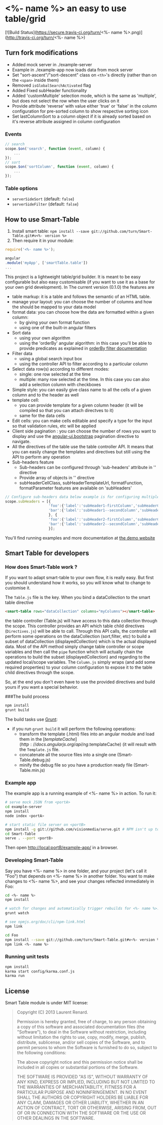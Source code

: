 # <%- name %> an easy to use table/grid 

[![Build Status](https://secure.travis-ci.org/turn/<%- name %>.png)](http://travis-ci.org/turn/<%- name %>)

## Turn fork modifications

- Added mock server in ./example-server
- Example in ./example-app now loads data from mock server
- Set "sort-ascent"/"sort-descent" class on `<th>`'s directly (rather than on the `<span>` inside them)
- Removed `isGlobalSearchActivated` flag
- Added Fixed subHeader functionality
- Added 'customMultiple' selection mode, which is the same as 'multiple', but does not select the row when the user clicks on it
- Provide attribute 'reverse' with value either 'true' or 'false' in the column configuration for pre-sorted column to show respective sorting icon
- Set lastColumnSort to a column object if it is already sorted based on it's reverse attribute assigned in column configuration

### Events

```js
// search
scope.$on('search', function (event, column) {
    ...
});
// sort
scope.$on('sortColumn', function (event, column) {
    ...
});
```

### Table options

- `serverSideSort` (default: `false`)
- `serverSideFilter` (default: `false`)

## How to use Smart-Table

1. Install smart table: `npm install --save git://github.com/turn/Smart-Table.git#v<%- version %>`
2. Then require it in your module:

```js
require('<%- name %>');

angular
.module('myApp', ['smartTable.table'])
...
```

This project is a lightweight table/grid builder. It is meant to be easy configurable but also easy customisable
(if you want to use it as a base for your own grid development). In The current version (0.1.0) the features are

* table markup: it is a table and follows the semantic of an HTML table.
* manage your layout: you can choose the number of columns and how the should be mapped to your data model
* format data: you can choose how the data are formatted within a given column:
    * by giving your own format function
    * using one of the built-in angular filters
* Sort data
    * using your own algorithm
    * using the 'orderBy' angular algorithm: in this case you'll be able to provide predicates as explained in [orderBy filter documentation](http://docs.angularjs.org/api/ng.filter:orderBy)
* Filter data
    * using a global search input box
    * using the controller API to filter according to a particular column
* Select data row(s) according to different modes:
    * single: one row selected at the time
    * multiple: many row selected at the time. In this case you can also add a selection column with checkboxes
* Simple style: you can easily give class name to all the cells of a given column and to the header as well
* template cell:
    * you can provide template for a given column header (it will be compiled so that you can attach directves to it)
    * same for the data cells
* Edit cells: you can make cells editable and specify a type for the input so that validation rules, etc will be applied
* Client side pagination : you can choose the number of rows you want to display and use the [angular-ui.bootstrap](http://angular-ui.github.io/bootstrap/) pagination directive to navigate.
* All the directives of the table use the table controller API. It means that you can easily change the templates and directives but still using the API to perform any operation
* Sub-headers feature
    * Sub-headers can be configured through 'sub-headers' attribute in '<smart-table>' directive
    * Provide array of objects in '<smart-table>' directive
    * subHeaderCellClass, subHeaderTemplateUrl, formatFunction, formatParameter features are available on 'subHeaders'
```js
// Configure sub-headers data below example is for configuring multiple sub-headers
scope.subHeaders = [{
					'foo':{'label':'subHeader1-firstColumn','subHeaderCellClass':'subHeader1'},
					'bar':{'label':'subHeader1--secondColumn','subHeaderCellClass':'subHeader2','formatFunction':'uppercase', 'subHeaderTemplateUrl' : 'subHeaderURL.html'},
					}, {
					'foo':{'label':'subHeader2-firstColumn','subHeaderCellClass':'subHeader1'},
					'bar':{'label':'subHeader2--secondColumn','subHeaderCellClass':'subHeader2','formatFunction':'uppercase'},
					}];
```
You'll find running examples and more documentation at [the demo website](http://lorenzofox3.github.io/smart-table-website/)

## Smart Table for developers

### How does Smart-Table work ?

If you want to adapt smart-table to your own flow, it is really easy. But first you should understand how it works, so you will know what to change to customise it.

The `Table.js` file is the key. When you bind a dataCollection to the smart table directive
```html
<smart-table rows="dataCollection" columns="myColumns"></smart-table>
```
the table controller (Table.js) will have access to this data collection through the scope. This controller provides an API which table child directives (`Directives.js`) will be able to call.
Through this API calls, the controller will perform some operations on the dataCollection (sort,filter, etc) to build a subset of dataCollection (displayedCollection) which is the actual displayed data.
Most of the API method simply change table controller or scope variables and then call the `pipe` function which will actually chain the operations to build the subset (displayedCollection) and regarding to the updated
local/scope variables. The `Column.js` simply wraps (and add some required properties) to your column configuration to expose it to the table child directives through the scope.

So, at the end you don't even have to use the provided directives and build yours if you want a special behavior.

###The build process

```bash
npm install
grunt build
```

The build tasks use [Grunt](http://gruntjs.com/):
* if you run `grunt build` it will perform the following operations:
    * transform the template (.html) files into an angular module and load them in the [$templateCache](http://docs.angularjs.org/api/ng.$templateCache) (it will result with the `Template.js` file.
    * concatenate all the source files into a single one (Smart-Table.debug.js)
    * minify the debug file so you have a production ready file (Smart-Table.min.js)

### Example app
The example app is a running example of <%- name %> in action. To run it:

```bash
# serve mock JSON from <portA>
cd example-server
npm install
node index <portA>

# start static file server on <portB>
npm install -g git://github.com/visionmedia/serve.git # NPM isn't up to date, so install directly from git
cd Smart-Table
serve . --port <portB>
```

Then open [http://local:portB/example-app/](http://local:8000/example-app/) in a browser.

### Developing Smart-Table

Say you have <%- name %> in one folder, and your project (let's call it "Foo") that depends on <%- name %> in another folder. You want to make changes to <%- name %>, and see your changes reflected immediately in Foo:

```bash
cd <%- name %>
npm install

# watch for changes and automatically trigger rebuilds for <%- name %>.debug.js and <%- name %>.min.js
grunt watch

# see npmjs.org/doc/cli/npm-link.html
npm link

cd Foo
npm install --save git://github.com/turn/Smart-Table.git#v<%- version %>
npm link <%- name %>
```

### Running unit tests

```bash
npm install
karma start config/karma.conf.js
karma run
```

## License

Smart Table module is under MIT license:

> Copyright (C) 2013 Laurent Renard.
>
> Permission is hereby granted, free of charge, to any person
> obtaining a copy of this software and associated documentation files
> (the "Software"), to deal in the Software without restriction,
> including without limitation the rights to use, copy, modify, merge,
> publish, distribute, sublicense, and/or sell copies of the Software,
> and to permit persons to whom the Software is furnished to do so,
> subject to the following conditions:
>
> The above copyright notice and this permission notice shall be
> included in all copies or substantial portions of the Software.
>
> THE SOFTWARE IS PROVIDED "AS IS", WITHOUT WARRANTY OF ANY KIND,
> EXPRESS OR IMPLIED, INCLUDING BUT NOT LIMITED TO THE WARRANTIES OF
> MERCHANTABILITY, FITNESS FOR A PARTICULAR PURPOSE AND
> NONINFRINGEMENT. IN NO EVENT SHALL THE AUTHORS OR COPYRIGHT HOLDERS
> BE LIABLE FOR ANY CLAIM, DAMAGES OR OTHER LIABILITY, WHETHER IN AN
> ACTION OF CONTRACT, TORT OR OTHERWISE, ARISING FROM, OUT OF OR IN
> CONNECTION WITH THE SOFTWARE OR THE USE OR OTHER DEALINGS IN THE
> SOFTWARE.